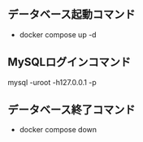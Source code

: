 ## データベース起動コマンド
- docker compose up -d

## MySQLログインコマンド
mysql -uroot -h127.0.0.1 -p

## データベース終了コマンド 
- docker compose down

